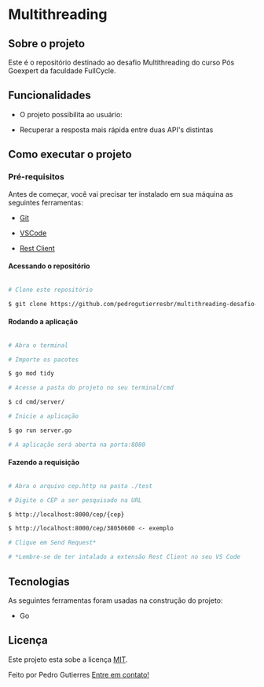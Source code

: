 # Multithreading

  

## Sobre o projeto

  

Este é o repositório destinado ao desafio Multithreading do curso Pós Goexpert da faculdade FullCycle.

  

## Funcionalidades

  

- O projeto possibilita ao usuário:

  

- Recuperar a resposta mais rápida entre duas API's distintas

  

## Como executar o projeto

  

### Pré-requisitos

  

Antes de começar, você vai precisar ter instalado em sua máquina as seguintes ferramentas:

  

- [Git](https://git-scm.com)

- [VSCode](https://code.visualstudio.com/)

- [Rest Client](https://marketplace.visualstudio.com/items?itemName=humao.rest-client)

  

#### Acessando o repositório

  

```bash

# Clone este repositório

$ git clone https://github.com/pedrogutierresbr/multithreading-desafio-pos-goexpert.git

```

  

#### Rodando a aplicação

  

```bash

# Abra o terminal

# Importe os pacotes

$ go mod tidy

# Acesse a pasta do projeto no seu terminal/cmd

$ cd cmd/server/

# Inicie a aplicação

$ go run server.go

# A aplicação será aberta na porta:8080

```

  

#### Fazendo a requisição

  

```bash

# Abra o arquivo cep.http na pasta ./test

# Digite o CEP a ser pesquisado na URL

$ http://localhost:8000/cep/{cep} 

$ http://localhost:8000/cep/38050600 <- exemplo

# Clique em Send Request*

# *Lembre-se de ter intalado a extensão Rest Client no seu VS Code

```

  

## Tecnologias

  

As seguintes ferramentas foram usadas na construção do projeto:

  

- Go

  

## Licença

  

Este projeto esta sobe a licença [MIT](./LICENSE).

  

Feito por Pedro Gutierres [Entre em contato!](https://www.linkedin.com/in/pedrogabrielgutierres/)